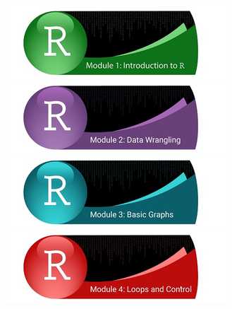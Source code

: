 
[![Getting Started](../fig/module_1_header.jpg)](http://htmlpreview.github.com/?https://github.com/mydatastory/r_intro_class/blob/master/_episodes_html/module_1_main.html)
[![Data Wrangling](../fig/module_2_header.jpg)](http://htmlpreview.github.com/?https://github.com/mydatastory/r_intro_class/blob/master/_episodes_html/module_2_main.html)
[![Basic Graphs](../fig/module_3_header.jpg)](http://htmlpreview.github.com/?https://github.com/mydatastory/r_intro_class/blob/master/_episodes_html/plot_base_r.html)
[![Loops & Control](../fig/module_4_header.jpg)](http://htmlpreview.github.com/?https://github.com/mydatastory/r_intro_class/blob/master/_episodes_html/control_flow.html)
